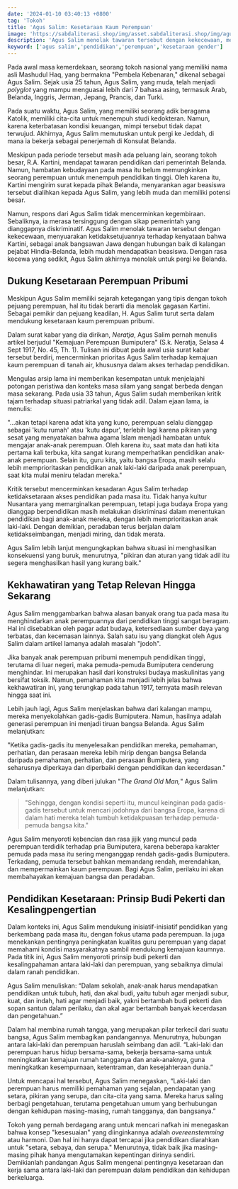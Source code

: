 ```yaml
---
date: '2024-01-10 03:40:13 +0800'
tag: 'Tokoh'
title: 'Agus Salim: Kesetaraan Kaum Perempuan'
image: 'https://sabdaliterasi.shop/img/asset.sabdaliterasi.shop/img/agus-salim-kesetaraan-kaum-perempuan.jpg'
description: 'Agus Salim menolak tawaran tersebut dengan kekecewaan, menyuarakan ketidaksetujuannya terhadap kenyataan bahwa Kartini, sebagai anak bangsawan Jawa.'
keyword: ['agus salim','pendidikan','perempuan','kesetaraan gender']
---
```

<p>Pada awal masa kemerdekaan, seorang tokoh nasional yang memiliki nama asli Mashudul Haq, yang bermakna "Pembela Kebenaran," dikenal sebagai Agus Salim. Sejak usia 25 tahun, Agus Salim, yang muda, telah menjadi <em>polyglot </em>yang mampu menguasai lebih dari 7 bahasa asing, termasuk Arab, Belanda, Inggris, Jerman, Jepang, Prancis, dan Turki.</p><p>Pada suatu waktu, Agus Salim, yang memiliki seorang adik beragama Katolik, memiliki cita-cita untuk menempuh studi kedokteran. Namun, karena keterbatasan kondisi keuangan, mimpi tersebut tidak dapat terwujud. Akhirnya, Agus Salim memutuskan untuk pergi ke Jeddah, di mana ia bekerja sebagai penerjemah di Konsulat Belanda.</p><p>Meskipun pada periode tersebut masih ada peluang lain, seorang tokoh besar, R.A. Kartini, mendapat tawaran pendidikan dari pemerintah Belanda. Namun, hambatan kebudayaan pada masa itu belum memungkinkan seorang perempuan untuk menempuh pendidikan tinggi. Oleh karena itu, Kartini mengirim surat kepada pihak Belanda, menyarankan agar beasiswa tersebut dialihkan kepada Agus Salim, yang lebih muda dan memiliki potensi besar.</p><p>Namun, respons dari Agus Salim tidak mencerminkan kegembiraan. Sebaliknya, ia merasa tersinggung dengan sikap pemerintah yang dianggapnya diskriminatif. Agus Salim menolak tawaran tersebut dengan kekecewaan, menyuarakan ketidaksetujuannya terhadap kenyataan bahwa Kartini, sebagai anak bangsawan Jawa dengan hubungan baik di kalangan pejabat Hindia-Belanda, lebih mudah mendapatkan beasiswa. Dengan rasa kecewa yang sedikit, Agus Salim akhirnya menolak untuk pergi ke Belanda.</p><h2>Dukung Kesetaraan Perempuan Pribumi</h2><p>Meskipun Agus Salim memiliki sejarah ketegangan yang tipis dengan tokoh pejuang perempuan, hal itu tidak berarti dia menolak gagasan Kartini. Sebagai pemikir dan pejuang keadilan, H. Agus Salim turut serta dalam mendukung kesetaraan kaum perempuan pribumi.</p><p>Dalam surat kabar yang dia dirikan, <em>Neratja</em>, Agus Salim pernah menulis artikel berjudul "Kemajuan Perempuan Bumiputera" (S.k. Neratja, Selasa 4 Sept 1917, No. 45, Th. 1). Tulisan ini dibuat pada awal usia surat kabar tersebut berdiri, mencerminkan prioritas Agus Salim terhadap kemajuan kaum perempuan di tanah air, khususnya dalam akses terhadap pendidikan.</p><p>Mengulas arsip lama ini memberikan kesempatan untuk menjelajahi potongan peristiwa dan konteks masa silam yang sangat berbeda dengan masa sekarang. Pada usia 33 tahun, Agus Salim sudah memberikan kritik tajam terhadap situasi patriarkal yang tidak adil. Dalam ejaan lama, ia menulis:</p><p>"...akan tetapi karena adat kita yang kuno, perempuan selalu dianggap sebagai 'kutu rumah' atau 'kutu dapur', terlebih lagi karena pikiran yang sesat yang menyatakan bahwa agama Islam menjadi hambatan untuk mengajar anak-anak perempuan. Oleh karena itu, saat mata dan hati kita pertama kali terbuka, kita sangat kurang memperhatikan pendidikan anak-anak perempuan. Selain itu, guru kita, yaitu bangsa Eropa, masih selalu lebih memprioritaskan pendidikan anak laki-laki daripada anak perempuan, saat kita mulai meniru teladan mereka."</p><p>Kritik tersebut mencerminkan kesadaran Agus Salim terhadap ketidaksetaraan akses pendidikan pada masa itu. Tidak hanya kultur Nusantara yang memarginalkan perempuan, tetapi juga budaya Eropa yang dianggap berpendidikan masih melakukan diskriminasi dalam menentukan pendidikan bagi anak-anak mereka, dengan lebih memprioritaskan anak laki-laki. Dengan demikian, peradaban terus berjalan dalam ketidakseimbangan, menjadi miring, dan tidak merata.</p><p>Agus Salim lebih lanjut mengungkapkan bahwa situasi ini menghasilkan konsekuensi yang buruk, menurutnya, "pikiran dan aturan yang tidak adil itu segera menghasilkan hasil yang kurang baik."</p><h2>Kekhawatiran yang Tetap Relevan Hingga Sekarang</h2><p>Agus Salim menggambarkan bahwa alasan banyak orang tua pada masa itu menghindarkan anak perempuannya dari pendidikan tinggi sangat beragam. Hal ini disebabkan oleh pagar adat budaya, ketersediaan sumber daya yang terbatas, dan kecemasan lainnya. Salah satu isu yang diangkat oleh Agus Salim dalam artikel lamanya adalah masalah "jodoh".</p><p>Jika banyak anak perempuan pribumi menempuh pendidikan tinggi, terutama di luar negeri, maka pemuda-pemuda Bumiputera cenderung menghindar. Ini merupakan hasil dari konstruksi budaya maskulinitas yang bersifat toksik. Namun, pemahaman kita menjadi lebih jelas bahwa kekhawatiran ini, yang terungkap pada tahun 1917, ternyata masih relevan hingga saat ini.</p><p>Lebih jauh lagi, Agus Salim menjelaskan bahwa dari kalangan mampu, mereka menyekolahkan gadis-gadis Bumiputera. Namun, hasilnya adalah generasi perempuan ini menjadi tiruan bangsa Belanda. Agus Salim melanjutkan:</p><p>"Ketika gadis-gadis itu menyelesaikan pendidikan mereka, pemahaman, perhatian, dan perasaan mereka lebih mirip dengan bangsa Belanda daripada pemahaman, perhatian, dan perasaan Bumiputera, yang seharusnya diperkaya dan diperbaiki dengan pendidikan dan kecerdasan."</p><p>Dalam tulisannya, yang diberi julukan "<em>The Grand Old Man,</em>" Agus Salim melanjutkan:</p><blockquote><p>"Sehingga, dengan kondisi seperti itu, muncul keinginan pada gadis-gadis tersebut untuk mencari jodohnya dari bangsa Eropa, karena di dalam hati mereka telah tumbuh ketidakpuasan terhadap pemuda-pemuda bangsa kita."</p></blockquote><p>Agus Salim menyoroti kebencian dan rasa jijik yang muncul pada perempuan terdidik terhadap pria Bumiputera, karena beberapa karakter pemuda pada masa itu sering menganggap rendah gadis-gadis Bumiputera. Terkadang, pemuda tersebut bahkan memandang rendah, merendahkan, dan mempermainkan kaum perempuan. Bagi Agus Salim, perilaku ini akan membahayakan kemajuan bangsa dan peradaban.</p><h2>Pendidikan Kesetaraan: Prinsip Budi Pekerti dan Kesalingpengertian</h2><p>Dalam konteks ini, Agus Salim mendukung inisiatif-inisiatif pendidikan yang berkembang pada masa itu, dengan fokus utama pada perempuan. Ia juga menekankan pentingnya peningkatan kualitas guru perempuan yang dapat memahami kondisi masyarakatnya sambil mendukung kemajuan kaumnya. Pada titik ini, Agus Salim menyoroti prinsip budi pekerti dan kesalingpahaman antara laki-laki dan perempuan, yang sebaiknya dimulai dalam ranah pendidikan.</p><p>Agus Salim menuliskan: “Dalam sekolah, anak-anak harus mendapatkan pendidikan untuk tubuh, hati, dan akal budi, yaitu tubuh agar menjadi subur, kuat, dan indah, hati agar menjadi baik, yakni bertambah budi pekerti dan sopan santun dalam perilaku, dan akal agar bertambah banyak kecerdasan dan pengetahuan.”</p><p>Dalam hal membina rumah tangga, yang merupakan pilar terkecil dari suatu bangsa, Agus Salim membagikan pandangannya. Menurutnya, hubungan antara laki-laki dan perempuan haruslah seimbang dan adil. “Laki-laki dan perempuan harus hidup bersama-sama, bekerja bersama-sama untuk meningkatkan kemajuan rumah tangganya dan anak-anaknya, guna meningkatkan kesempurnaan, ketentraman, dan kesejahteraan dunia.”</p><p>Untuk mencapai hal tersebut, Agus Salim menegaskan, “Laki-laki dan perempuan harus memiliki pemahaman yang sejalan, pendapatan yang setara, pikiran yang serupa, dan cita-cita yang sama. Mereka harus saling berbagi pengetahuan, terutama pengetahuan umum yang berhubungan dengan kehidupan masing-masing, rumah tangganya, dan bangsanya.”</p><p>Tokoh yang pernah berdagang arang untuk mencari nafkah ini menegaskan bahwa konsep "kesesuaian" yang diinginkannya adalah <em>overeenstemming</em> atau harmoni. Dan hal ini hanya dapat tercapai jika pendidikan diarahkan untuk "setara, sebaya, dan serupa." Menurutnya, tidak baik jika masing-masing pihak hanya mengutamakan kepentingan dirinya sendiri. Demikianlah pandangan Agus Salim mengenai pentingnya kesetaraan dan kerja sama antara laki-laki dan perempuan dalam pendidikan dan kehidupan berkeluarga.</p>
